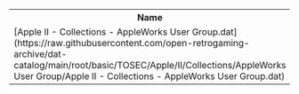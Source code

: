 <table>
<tr><th>Name</th><th>Size</th></tr>
<tr><td>
[Apple II - Collections - AppleWorks User Group.dat](https://raw.githubusercontent.com/open-retrogaming-archive/dat-catalog/main/root/basic/TOSEC/Apple/II/Collections/AppleWorks User Group/Apple II - Collections - AppleWorks User Group.dat)
</td><td>9139</td></tr>
</table>
